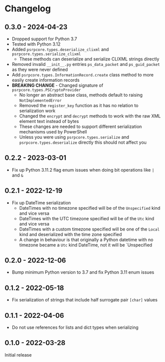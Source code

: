 # Changelog

## 0.3.0 - 2024-04-23

* Dropped support for Python 3.7
* Tested with Python 3.12
* Added `psrpcore.types.deserialize_clixml` and `psrpcore.types.serialize_clixml`
  * These methods can deserialize and serialize CLIXML strings directly
* Removed invalid `__init__.py` entries `ps_data_packet` and `ps_guid_packet` as they were never defined
* Add  `psrpcore.types.InformationRecord.create` class method to more easily create information records
* **BREAKING CHANGE** - Changed signature of `psrpcore.types.PSCryptoProvider`
  * No longer an abstract base class, methods default to raising `NotImplementedError`
  * Removed the `register_key` function as it has no relation to serialization work
  * Changed the `encrypt` and `decrypt` methods to work with the raw XML element text instead of bytes
  * These changes are needed to support different serialization mechanisms used by PowerShell
  * Unless you were using `psrpcore.types.serialize` and `psrpcore.types.deserialize` directly this should not affect you

## 0.2.2 - 2023-03-01

* Fix up Python 3.11.2 flag enum issues when doing bit operations like `|` and `&`

## 0.2.1 - 2022-12-19

+ Fix up DateTime serialization
    + DateTimes with no timezone specified will be of the `Unspecified` kind and vice versa
    + DateTimes with the UTC timezone specified will be of the `Utc` kind and vice versa
    + DateTimes with a custom timezone specified will be one of the `Local` kind and deserialized with the time zone specified
    + A change in behaviour is that originally a Python datetime with no timezone became a `Utc` kind DateTime, not it will be `Unspecified

## 0.2.0 - 2022-12-06

+ Bump minimum Python version to 3.7 and fix Python 3.11 enum issues

## 0.1.2 - 2022-05-18

+ Fix serialization of strings that include half surrogate pair `[char]` values

## 0.1.1 - 2022-04-06

+ Do not use references for lists and dict types when serializing

## 0.1.0 - 2022-03-28

Initial release
